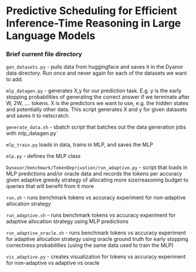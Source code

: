 # Predictive Scheduling for Efficient Inference-Time Reasoning in Large Language Models

### Brief current file directory

`gen_datasets.py` - pulls data from huggingface and saves it in the Dyanor data directory. Run once and never again for each of the datasets we want to add.

`mlp_datagen.py` - generates X,y for our prediction task. E.g. y is the early stopping probabilities of generating the correct answer if we terminate after W, 2W, .... tokens. X is the predictors we want to use, e.g. the hidden states and potentially other data. This script generates X and y for given datasets and saves it to netscratch.

`generate_data.sh` - sbatch script that batches out the data generation jobs with mlp_datagen.py`

`mlp_train.py` loads in data, trains in MLP, and saves the MLP

`mlp.py` - defines the MLP class

`Dynasor/benchmark/TokenDeprivation/run_adaptive.py` - script that loads in MLP predictions and/or oracle data and records the tokens per accuracy given adaptive greedy strategy of allocating more size/reasoning budget to queries that will benefit from it more

`run.sh` - runs benchmark tokens vs accuracy experiment for non-adaptive allocation strategy

`run_adaptive.sh` - runs benchmark tokens vs accuracy experiment for adaptive allocation strategy using MLP predictions

`run_adaptive_oracle.sh` - runs benchmark tokens vs accuracy experiment for adaptive allocation strategy using oracle ground truth for early stopping correctness probabilities (using the same data used to train the MLP)

`vis_adaptive.py` - creates visualization for tokens vs accuracy experiment for non-adaptive vs adaptive vs oracle